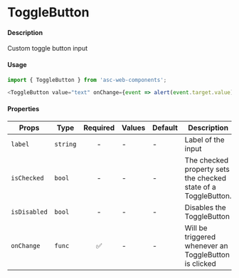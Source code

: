 # ToggleButton

#### Description

Custom toggle button input

#### Usage

```js
import { ToggleButton } from 'asc-web-components';

<ToggleButton value="text" onChange={event => alert(event.target.value)}/>
```

#### Properties

| Props                  | Type     | Required | Values                       | Default | Description                                                                                            |
| ---------------------- | -------- | :------: | ---------------------------- | ------- | ------------------------------------------------------------------------------------------------------ |                        
| `label`                | `string` |    -    | -                            | -       | Label of the input  
| `isChecked`                | `bool` |    -    | -                            | -       | The checked property sets the checked state of a ToggleButton.         
| `isDisabled`                | `bool` |    -    | -                            | -       | Disables the ToggleButton 
| `onChange`                | `func` |    ✅    | -                            | -       | Will be triggered whenever an ToggleButton is clicked                           